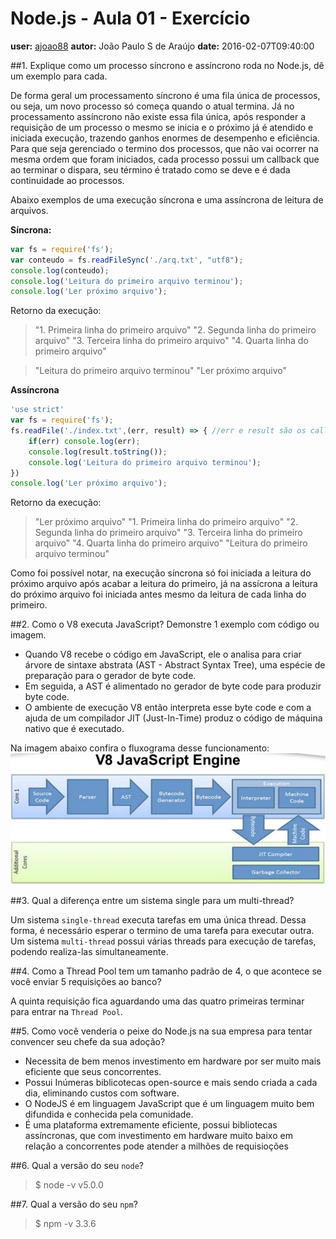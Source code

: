 # Node.js - Aula 01 - Exercício
**user:** [ajoao88](https://github.com/ajoao88)
**autor:** João Paulo S de Araújo
**date:** 2016-02-07T09:40:00

##1. Explique como um processo síncrono e assíncrono roda no Node.js, dê um exemplo para cada.

De forma geral um processamento síncrono é uma fila única de processos, ou seja, um novo processo só começa quando o atual termina.
Já no processamento assíncrono não existe essa fila única, após responder a requisição de um processo o mesmo se inicia e o próximo já é atendido e iniciada execução, trazendo ganhos enormes de desempenho e eficiência. Para que seja gerenciado o termino dos processos, que não vai ocorrer na mesma ordem que foram iniciados, cada processo possui um callback que ao terminar o dispara, seu término é tratado como se deve e é dada continuidade ao processos.

Abaixo exemplos de uma execução síncrona e uma assíncrona de leitura de arquivos.

**Síncrona:**

```js
var fs = require('fs');
var conteudo = fs.readFileSync('./arq.txt', "utf8");
console.log(conteudo);
console.log('Leitura do primeiro arquivo terminou');
console.log('Ler próximo arquivo');
```

Retorno da execução:
> "1. Primeira linha do primeiro arquivo"
> "2. Segunda linha do primeiro arquivo"
> "3. Terceira linha do primeiro arquivo"
> "4. Quarta linha do primeiro arquivo"

> "Leitura do primeiro arquivo terminou"
> "Ler próximo arquivo"

**Assíncrona**

```js
'use strict'
var fs = require('fs');
fs.readFile('./index.txt',(err, result) => { //err e result são os callbacks de falha e sucesso, respectivamente
    if(err) console.log(err);
    console.log(result.toString());
    console.log('Leitura do primeiro arquivo terminou');
})
console.log('Ler próximo arquivo');
```
Retorno da execução:
> "Ler próximo arquivo"
> "1. Primeira linha do primeiro arquivo"
> "2. Segunda linha do primeiro arquivo"
> "3. Terceira linha do primeiro arquivo"
> "4. Quarta linha do primeiro arquivo"
> "Leitura do primeiro arquivo terminou"

Como foi possível notar, na execução síncrona só foi iniciada a leitura do próximo arquivo após acabar a leitura do primeiro, já na assícrona a leitura do próximo arquivo foi iniciada antes mesmo da leitura de cada linha do primeiro.

##2. Como o V8 executa JavaScript? Demonstre 1 exemplo com código ou imagem.

- Quando V8 recebe o código em JavaScript, ele o analisa para criar árvore de sintaxe abstrata (AST - Abstract Syntax Tree), uma espécie de preparação para o gerador de byte code.
- Em seguida, a AST é alimentado no gerador de byte code para produzir byte code.
- O ambiente de execução V8 então interpreta esse byte code e com a ajuda de um compilador JIT (Just-In-Time) produz o código de máquina nativo que é executado.

Na imagem abaixo confira o fluxograma desse funcionamento:  
![Imagem Fluxo v8](img/fluxoV8.png)

##3. Qual a diferença entre um sistema single para um multi-thread?

Um sistema `single-thread` executa tarefas em uma única thread. Dessa forma, é necessário esperar o termino de uma tarefa para executar outra.
Um sistema `multi-thread` possui várias threads para execução de tarefas, podendo realiza-las simultaneamente.

##4. Como a Thread Pool tem um tamanho padrão de 4, o que acontece se você enviar 5 requisições ao banco?

A quinta requisição fica aguardando uma das quatro primeiras terminar para entrar na `Thread Pool`.

##5. Como você venderia o peixe do Node.js na sua empresa para tentar convencer seu chefe da sua adoção?

- Necessita de bem menos investimento em hardware por ser muito mais eficiente que seus concorrentes.
- Possui Inúmeras biblicotecas open-source e mais sendo criada a cada dia, eliminando custos com software.
- O NodeJS é em linguagem JavaScript que é um linguagem muito bem difundida e conhecida pela comunidade.
- É uma plataforma extremamente eficiente, possui bibliotecas assíncronas, que com investimento em hardware muito baixo em relação a concorrentes pode atender a milhões de requisioções


##6. Qual a versão do seu `node`?

> $ node -v
> v5.0.0


##7. Qual a versão do seu `npm`?

> $ npm -v
> 3.3.6
